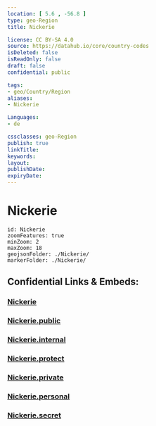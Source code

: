 ```yaml
---
location: [ 5.6 , -56.8 ] 
type: geo-Region
title: Nickerie

license: CC BY-SA 4.0
source: https://datahub.io/core/country-codes
isDeleted: false
isReadOnly: false
draft: false
confidential: public

tags:
- geo/Country/Region
aliases:
- Nickerie

Languages:
- de

cssclasses: geo-Region
publish: true
linkTitle: 
keywords: 
layout: 
publishDate: 
expiryDate: 
---
```


# Nickerie

```leaflet
id: Nickerie
zoomFeatures: true 
minZoom: 2 
maxZoom: 18
geojsonFolder: ./Nickerie/
markerFolder: ./Nickerie/
```


## Confidential Links & Embeds: 

### [Nickerie](/_Standards/Earth/Continent/America~South/Suriname/Districts~Suriname/Nickerie.md) 

### [Nickerie.public](/_public/Earth/Continent/America~South/Suriname/Districts~Suriname/Nickerie.public.md) 

### [Nickerie.internal](/_internal/Earth/Continent/America~South/Suriname/Districts~Suriname/Nickerie.internal.md) 

### [Nickerie.protect](/_protect/Earth/Continent/America~South/Suriname/Districts~Suriname/Nickerie.protect.md) 

### [Nickerie.private](/_private/Earth/Continent/America~South/Suriname/Districts~Suriname/Nickerie.private.md) 

### [Nickerie.personal](/_personal/Earth/Continent/America~South/Suriname/Districts~Suriname/Nickerie.personal.md) 

### [Nickerie.secret](/_secret/Earth/Continent/America~South/Suriname/Districts~Suriname/Nickerie.secret.md)


